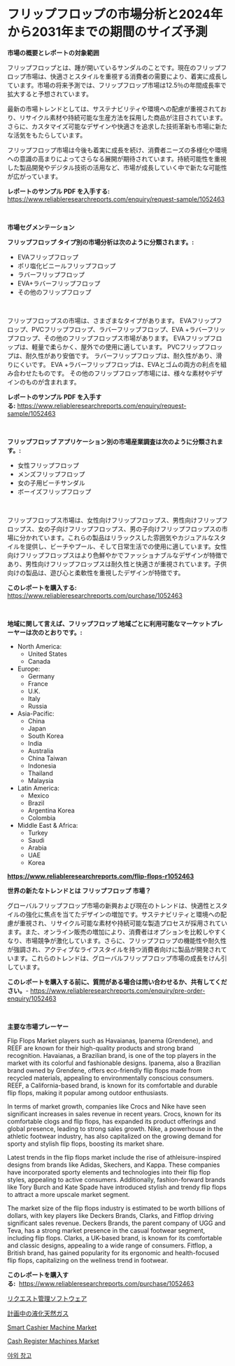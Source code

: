<p><h1>フリップフロップの市場分析と2024年から2031年までの期間のサイズ予測</h1></p><p><strong>市場の概要とレポートの対象範囲</strong></p>
<p><p>フリップフロップとは、踵が開いているサンダルのことです。現在のフリップフロップ市場は、快適さとスタイルを重視する消費者の需要により、着実に成長しています。市場の将来予測では、フリップフロップ市場は12.5％の年間成長率で拡大すると予想されています。</p><p>最新の市場トレンドとしては、サステナビリティや環境への配慮が重視されており、リサイクル素材や持続可能な生産方法を採用した商品が注目されています。さらに、カスタマイズ可能なデザインや快適さを追求した技術革新も市場に新たな活気をもたらしています。</p><p>フリップフロップ市場は今後も着実に成長を続け、消費者ニーズの多様化や環境への意識の高まりによってさらなる展開が期待されています。持続可能性を重視した製品開発やデジタル技術の活用など、市場が成長していく中で新たな可能性が広がっています。</p></p>
<p><strong>レポートのサンプル PDF を入手する:</strong> <a href="https://www.reliableresearchreports.com/enquiry/request-sample/1052463">https://www.reliableresearchreports.com/enquiry/request-sample/1052463</a></p>
<p>&nbsp;</p>
<p><strong>市場セグメンテーション</strong></p>
<p><strong>フリップフロップ タイプ別の市場分析は次のように分類されます。:</strong></p>
<p><ul><li>EVAフリップフロップ</li><li>ポリ塩化ビニールフリップフロップ</li><li>ラバーフリップフロップ</li><li>EVA+ラバーフリップフロップ</li><li>その他のフリップフロップ</li></ul></p>
<p>&nbsp;</p>
<p><p>フリップフロップスの市場は、さまざまなタイプがあります。 EVAフリップフロップ、PVCフリップフロップ、ラバーフリップフロップ、EVA +ラバーフリップフロップ、その他のフリップフロップス市場があります。 EVAフリップフロップは、軽量で柔らかく、屋外での使用に適しています。 PVCフリップフロップは、耐久性があり安価です。 ラバーフリップフロップは、耐久性があり、滑りにくいです。 EVA +ラバーフリップフロップは、EVAとゴムの両方の利点を組み合わせたものです。 その他のフリップフロップ市場には、様々な素材やデザインのものが含まれます。</p></p>
<p><strong>レポートのサンプル PDF を入手する:</strong>&nbsp;<a href="https://www.reliableresearchreports.com/enquiry/request-sample/1052463">https://www.reliableresearchreports.com/enquiry/request-sample/1052463</a></p>
<p>&nbsp;</p>
<p><strong> フリップフロップ アプリケーション別の市場産業調査は次のように分類されます。:</strong></p>
<p><ul><li>女性フリップフロップ</li><li>メンズフリップフロップ</li><li>女の子用ビーチサンダル</li><li>ボーイズフリップフロップ</li></ul></p>
<p>&nbsp;</p>
<p><p>フリップフロップス市場は、女性向けフリップフロップス、男性向けフリップフロップス、女の子向けフリップフロップス、男の子向けフリップフロップスの市場に分かれています。これらの製品はリラックスした雰囲気やカジュアルなスタイルを提供し、ビーチやプール、そして日常生活での使用に適しています。女性向けフリップフロップスはより色鮮やかでファッショナブルなデザインが特徴であり、男性向けフリップフロップスは耐久性と快適さが重視されています。子供向けの製品は、遊び心と柔軟性を重視したデザインが特徴です。</p></p>
<p><strong>このレポートを購入する:</strong>&nbsp; <a href="https://www.reliableresearchreports.com/purchase/1052463">https://www.reliableresearchreports.com/purchase/1052463</a></p>
<p>&nbsp;</p>
<p><strong>地域に関して言えば、フリップフロップ 地域ごとに利用可能なマーケットプレーヤーは次のとおりです。:</strong></p>
<p><ul>
    <li>
        North America:
        <ul>
            <li>United States</li>
            <li>Canada</li>
        </ul>
    </li>
    <li>
        Europe:
        <ul>
            <li>Germany</li>
            <li>France</li>
            <li>U.K.</li>
            <li>Italy</li>
            <li>Russia</li>
        </ul>
    </li>
    <li>
        Asia-Pacific:
        <ul>
            <li>China</li>
            <li>Japan</li>
            <li>South Korea</li>
            <li>India</li>
            <li>Australia</li>
            <li>China Taiwan</li>
            <li>Indonesia</li>
            <li>Thailand</li>
            <li>Malaysia</li>
        </ul>
    </li>
    <li>
        Latin America:
        <ul>
            <li>Mexico</li>
            <li>Brazil</li>
            <li>Argentina Korea</li>
            <li>Colombia</li>
        </ul>
    </li>
    <li>
        Middle East & Africa:
        <ul>
            <li>Turkey</li>
            <li>Saudi</li>
            <li>Arabia</li>
            <li>UAE</li>
            <li>Korea</li>
        </ul>
    </li>
    </ul></p>
<p><strong><a href="https://www.reliableresearchreports.com/flip-flops-r1052463">https://www.reliableresearchreports.com/flip-flops-r1052463</a></strong>&nbsp;</p>
<p><strong>世界の新たなトレンドとは フリップフロップ 市場？</strong></p>
<p><p>グローバルフリップフロップ市場の新興および現在のトレンドは、快適性とスタイルの強化に焦点を当てたデザインの増加です。サステナビリティと環境への配慮が重視され、リサイクル可能な素材や持続可能な製造プロセスが採用されています。また、オンライン販売の増加により、消費者はオプションを比較しやすくなり、市場競争が激化しています。さらに、フリップフロップの機能性や耐久性が強調され、アクティブなライフスタイルを持つ消費者向けに製品が開発されています。これらのトレンドは、グローバルフリップフロップ市場の成長をけん引しています。</p></p>
<p><strong>このレポートを購入する前に、質問がある場合は問い合わせるか、共有してください。</strong>- <a href="https://www.reliableresearchreports.com/enquiry/pre-order-enquiry/1052463">https://www.reliableresearchreports.com/enquiry/pre-order-enquiry/1052463</a></p>
<p>&nbsp;</p>
<p><strong>主要な市場プレーヤー</strong></p>
<p><p>Flip Flops Market players such as Havaianas, Ipanema (Grendene), and REEF are known for their high-quality products and strong brand recognition. Havaianas, a Brazilian brand, is one of the top players in the market with its colorful and fashionable designs. Ipanema, also a Brazilian brand owned by Grendene, offers eco-friendly flip flops made from recycled materials, appealing to environmentally conscious consumers. REEF, a California-based brand, is known for its comfortable and durable flip flops, making it popular among outdoor enthusiasts.</p><p>In terms of market growth, companies like Crocs and Nike have seen significant increases in sales revenue in recent years. Crocs, known for its comfortable clogs and flip flops, has expanded its product offerings and global presence, leading to strong sales growth. Nike, a powerhouse in the athletic footwear industry, has also capitalized on the growing demand for sporty and stylish flip flops, boosting its market share.</p><p>Latest trends in the flip flops market include the rise of athleisure-inspired designs from brands like Adidas, Skechers, and Kappa. These companies have incorporated sporty elements and technologies into their flip flop styles, appealing to active consumers. Additionally, fashion-forward brands like Tory Burch and Kate Spade have introduced stylish and trendy flip flops to attract a more upscale market segment.</p><p>The market size of the flip flops industry is estimated to be worth billions of dollars, with key players like Deckers Brands, Clarks, and Fitflop driving significant sales revenue. Deckers Brands, the parent company of UGG and Teva, has a strong market presence in the casual footwear segment, including flip flops. Clarks, a UK-based brand, is known for its comfortable and classic designs, appealing to a wide range of consumers. Fitflop, a British brand, has gained popularity for its ergonomic and health-focused flip flops, capitalizing on the wellness trend in footwear.</p></p>
<p><strong>このレポートを購入する:</strong>&nbsp;&nbsp;<a href="https://www.reliableresearchreports.com/purchase/1052463">https://www.reliableresearchreports.com/purchase/1052463</a></p>
<p><p><a href="https://medium.com/@marcosoenrt565736/%E3%83%AA%E3%82%AF%E3%82%A8%E3%82%B9%E3%83%88%E7%AE%A1%E7%90%86%E3%82%BD%E3%83%95%E3%83%88%E3%82%A6%E3%82%A7%E3%82%A2%E5%B8%82%E5%A0%B4-2031%E5%B9%B4%E3%81%BE%E3%81%A7%E3%81%AE%E3%83%88%E3%83%AC%E3%83%B3%E3%83%89-%E4%BA%88%E6%B8%AC-%E7%AB%B6%E4%BA%89%E5%88%86%E6%9E%90-6758e3ac4a4e">リクエスト管理ソフトウェア</a></p><p><a href="https://medium.com/@desekay3566/%E8%A8%88%E7%94%BB%E4%B8%AD%E3%81%AElng%E5%B8%82%E5%A0%B4%E8%A6%8F%E6%A8%A1-cagr-%E3%83%88%E3%83%AC%E3%83%B3%E3%83%892024-2030-dfdf2f61b1b1">計画中の液化天然ガス</a></p><p><a href="https://github.com/Sarissaschmalingtr6fz2739/Market-Research-Report-List-2/blob/main/smart-cashier-machine-market.md">Smart Cashier Machine Market</a></p><p><a href="https://github.com/jodemen/Market-Research-Report-List-2/blob/main/cash-register-machines-market.md">Cash Register Machines Market</a></p><p><a href="https://medium.com/@thib_harou/%EC%95%BC%EC%99%B8-%EC%B0%BD%EA%B3%A0-%EC%8B%9C%EC%9E%A5-2031%EB%85%84%EA%B9%8C%EC%A7%80%EC%9D%98-%ED%8A%B8%EB%A0%8C%EB%93%9C-%EC%98%88%EC%B8%A1-%EB%B0%8F-%EA%B2%BD%EC%9F%81-%EB%B6%84%EC%84%9D-f0a0348d4e97">야외 창고</a></p></p>